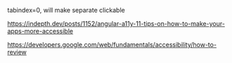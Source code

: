 

tabindex=0, will make separate clickable

https://indepth.dev/posts/1152/angular-a11y-11-tips-on-how-to-make-your-apps-more-accessible

https://developers.google.com/web/fundamentals/accessibility/how-to-review





